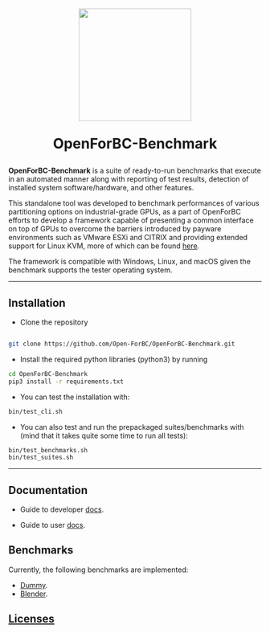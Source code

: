 <h1  align="center">

<img  src="https://i.imgur.com/l4DGFEw.png"  width="224px"/><br/>

<p>OpenForBC-Benchmark</p>

</h1>

**OpenForBC-Benchmark** is a suite of ready-to-run benchmarks that execute in an automated manner along with reporting of test results, detection of installed system software/hardware, and other features.

This standalone tool was developed to benchmark performances of various partitioning options on industrial-grade GPUs, as a part of OpenForBC efforts to develop a framework capable of presenting a common interface on top of GPUs to overcome the barriers introduced by payware environments such as VMware ESXi and CITRIX and providing extended support for Linux KVM, more of which can be found [here](https://hackmd.io/@gfronze/r1j6FIb9U).

The framework is compatible with Windows, Linux, and macOS given the benchmark supports the tester operating system.
___

## Installation

- Clone the repository

```bash

git clone https://github.com/Open-ForBC/OpenForBC-Benchmark.git

```

- Install the required python libraries (python3) by running

```bash 
cd OpenForBC-Benchmark
pip3 install -r requirements.txt

```

- You can test the installation with:
```bash 
bin/test_cli.sh
```
- You can also test and run the prepackaged suites/benchmarks with (mind that it takes quite some time to run all tests):
```bash 
bin/test_benchmarks.sh
bin/test_suites.sh
```
___

## Documentation

- Guide to developer [docs](docs/developer-guide.md).  

- Guide to user [docs](docs/user-guide.md).

## Benchmarks

Currently, the following benchmarks are implemented:

- [Dummy](benchmarks/dummy_benchmark).
- [Blender](benchmarks/blender_benchmark).

  

## [Licenses](LICENSE)
